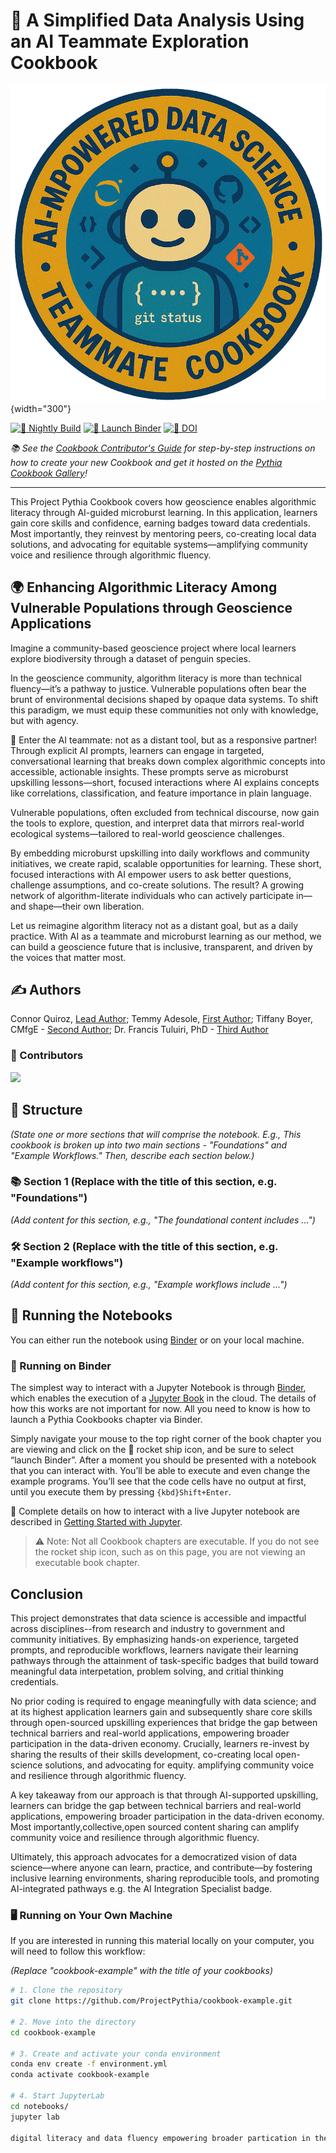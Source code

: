 # 📘 A Simplified Data Analysis Using an AI Teammate Exploration Cookbook

![🐧 Thumbnail](thumbnails/thumbnail.png){width="300"}

[![🔄 Nightly Build](https://github.com/ProjectPythia/cookbook-template/actions/workflows/nightly-build.yaml/badge.svg)](https://github.com/ProjectPythia/cookbook-template/actions/workflows/nightly-build.yaml)
[![🚀 Launch Binder](https://binder.projectpythia.org/badge_logo.svg)](https://binder.projectpythia.org/v2/gh/ProjectPythia/cookbook-template/main?labpath=notebooks)
[![📌 DOI](https://zenodo.org/badge/475509405.svg)](https://zenodo.org/badge/latestdoi/475509405)

_📚 See the [Cookbook Contributor's Guide](https://projectpythia.org/cookbook-guide) for step-by-step instructions on how to create your new Cookbook and get it hosted on the [Pythia Cookbook Gallery](https://cookbooks.projectpythia.org)!_

---

This Project Pythia Cookbook covers how geoscience enables algorithmic literacy through AI-guided microburst learning. In this application, learners gain core skills and confidence, earning badges toward data credentials. Most importantly, they reinvest by mentoring peers, co-creating local data solutions, and advocating for equitable systems—amplifying community voice and resilience through algorithmic fluency.

## 🌍 Enhancing Algorithmic Literacy Among Vulnerable Populations through Geoscience Applications

Imagine a community-based geoscience project where local learners explore biodiversity through a dataset of penguin species.

In the geoscience community, algorithm literacy is more than technical fluency—it’s a pathway to justice. Vulnerable populations often bear the brunt of environmental decisions shaped by opaque data systems. To shift this paradigm, we must equip these communities not only with knowledge, but with agency.

🤖 Enter the AI teammate: not as a distant tool, but as a responsive partner! Through explicit AI prompts, learners can engage in targeted, conversational learning that breaks down complex algorithmic concepts into accessible, actionable insights. These prompts serve as microburst upskilling lessons—short, focused interactions where AI explains concepts like correlations, classification, and feature importance in plain language.

Vulnerable populations, often excluded from technical discourse, now gain the tools to explore, question, and interpret data that mirrors real-world ecological systems—tailored to real-world geoscience challenges.

By embedding microburst upskilling into daily workflows and community initiatives, we create rapid, scalable opportunities for learning. These short, focused interactions with AI empower users to ask better questions, challenge assumptions, and co-create solutions. The result? A growing network of algorithm-literate individuals who can actively participate in—and shape—their own liberation.

Let us reimagine algorithm literacy not as a distant goal, but as a daily practice. With AI as a teammate and microburst learning as our method, we can build a geoscience future that is inclusive, transparent, and driven by the voices that matter most.

## ✍️ Authors

Connor Quiroz, [Lead Author](https://github.com/quir1869); Temmy Adesole, [First Author](https://github.com/IamTemmy); Tiffany Boyer, CMfgE - [Second Author](https://github.com/El0quence); Dr. Francis Tuluiri, PhD - [Third Author](https://github.com/ftuluiri)

### 🙌 Contributors

<a href="https://github.com/ProjectPythia/cookbook-template/graphs/contributors">
  <img src="https://contrib.rocks/image?repo=ProjectPythia/cookbook-template" />
</a>

## 🧭 Structure

_(State one or more sections that will comprise the notebook. E.g., This cookbook is broken up into two main sections - "Foundations" and "Example Workflows." Then, describe each section below.)_

### 📚 Section 1 (Replace with the title of this section, e.g. "Foundations")

_(Add content for this section, e.g., "The foundational content includes ...")_

### 🛠️ Section 2 (Replace with the title of this section, e.g. "Example workflows")

_(Add content for this section, e.g., "Example workflows include ...")_

## 🧪 Running the Notebooks

You can either run the notebook using [Binder](https://binder.projectpythia.org/) or on your local machine.

### 🚀 Running on Binder

The simplest way to interact with a Jupyter Notebook is through [Binder](https://binder.projectpythia.org/), which enables the execution of a [Jupyter Book](https://jupyterbook.org) in the cloud. The details of how this works are not important for now. All you need to know is how to launch a Pythia Cookbooks chapter via Binder.

Simply navigate your mouse to the top right corner of the book chapter you are viewing and click on the 🚀 rocket ship icon, and be sure to select “launch Binder”. After a moment you should be presented with a notebook that you can interact with. You’ll be able to execute and even change the example programs. You’ll see that the code cells have no output at first, until you execute them by pressing `{kbd}Shift+Enter`.

📖 Complete details on how to interact with a live Jupyter notebook are described in [Getting Started with Jupyter](https://foundations.projectpythia.org/foundations/getting-started-jupyter).

> ⚠️ Note: Not all Cookbook chapters are executable. If you do not see the rocket ship icon, such as on this page, you are not viewing an executable book chapter.

## Conclusion

This project demonstrates that data science is accessible and impactful across disciplines--from research and industry to government and community initiatives. By emphasizing hands-on experience, targeted prompts, and reproducible workflows, learners navigate their learning pathways through the attainment of task-specific badges that build toward meaningful data interpetation, problem solving, and critial thinking credentials. 

No prior coding is required to engage meaningfully with data science; and at its highest application learners gain and subsequently share core skills through open-sourced upskilling experiences that bridge the gap between technical barriers and real-world applications, empowering broader participation in the data-driven economy.  Crucially, learners re-invest by sharing the results of their skills development, co-creating local open-science solutions, and advocating for equity.  amplifying community voice and resilience through algorithmic fluency.

A key takeaway from our approach is that through AI-supported upskilling, learners can bridge the gap between technical barriers and real-world applications, empowering broader participation in the data-driven economy.  Most importantly,collective,open sourced content sharing can amplify community voice and resilience through algorithmic fluency.

Ultimately, this approach advocates for a democratized vision of data science—where anyone can learn, practice, and contribute—by fostering inclusive learning environments, sharing reproducible tools, and promoting AI-integrated pathways e.g. the AI Integration Specialist badge. 

### 🖥️ Running on Your Own Machine

If you are interested in running this material locally on your computer, you will need to follow this workflow:

_(Replace "cookbook-example" with the title of your cookbooks)_

```bash
# 1. Clone the repository
git clone https://github.com/ProjectPythia/cookbook-example.git

# 2. Move into the directory
cd cookbook-example

# 3. Create and activate your conda environment
conda env create -f environment.yml
conda activate cookbook-example

# 4. Start JupyterLab
cd notebooks/
jupyter lab

digital literacy and data fluency empowering broader partication in the data-driven ecosystem.




